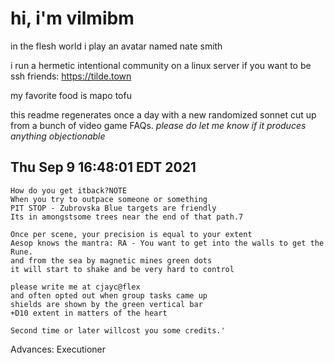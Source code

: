 # hi, i'm vilmibm

in the flesh world i play an avatar named nate smith

i run a hermetic intentional community on a linux server if you want to be ssh friends: https://tilde.town

my favorite food is mapo tofu

this readme regenerates once a day with a new randomized sonnet cut up from a bunch of video game FAQs.
_please do let me know if it produces anything objectionable_

## Thu Sep  9 16:48:01 EDT 2021

    How do you get itback?NOTE
    When you try to outpace someone or something
    PIT STOP - Zubrovska Blue targets are friendly
    Its in amongstsome trees near the end of that path.7
    
    Once per scene, your precision is equal to your extent
    Aesop knows the mantra: RA - You want to get into the walls to get the Rune.
    and from the sea by magnetic mines green dots
    it will start to shake and be very hard to control
    
    please write me at cjayc@flex
    and often opted out when group tasks came up
    shields are shown by the green vertical bar
    +D10 extent in matters of the heart
    
    Second time or later willcost you some credits.'
     Advances: Executioner
